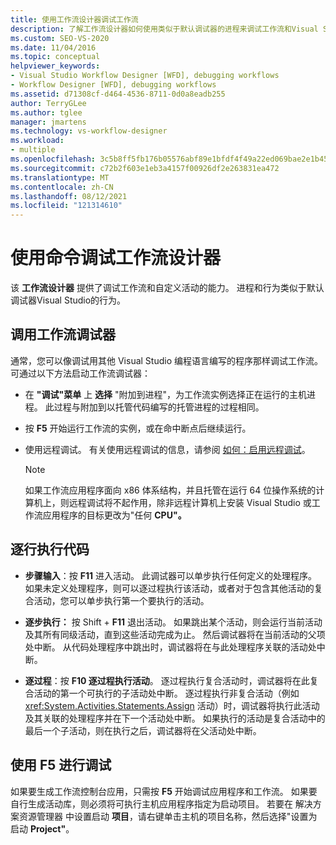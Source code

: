 ```yaml
---
title: 使用工作流设计器调试工作流
description: 了解工作流设计器如何使用类似于默认调试器的进程来调试工作流和Visual Studio活动。
ms.custom: SEO-VS-2020
ms.date: 11/04/2016
ms.topic: conceptual
helpviewer_keywords:
- Visual Studio Workflow Designer [WFD], debugging workflows
- Workflow Designer [WFD], debugging workflows
ms.assetid: d71308cf-d464-4536-8711-0d0a8eadb255
author: TerryGLee
ms.author: tglee
manager: jmartens
ms.technology: vs-workflow-designer
ms.workload:
- multiple
ms.openlocfilehash: 3c5b8ff5fb176b05576abf89e1bfdf4f49a22ed069bae2e1b459bc9bcedf696b
ms.sourcegitcommit: c72b2f603e1eb3a4157f00926df2e263831ea472
ms.translationtype: MT
ms.contentlocale: zh-CN
ms.lasthandoff: 08/12/2021
ms.locfileid: "121314610"
---
```

# <a name="debug-workflows-with-the-workflow-designer"></a>使用命令调试工作流设计器

该 **工作流设计器** 提供了调试工作流和自定义活动的能力。 进程和行为类似于默认调试器Visual Studio的行为。

## <a name="invoke-the-workflow-debugger"></a>调用工作流调试器

通常，您可以像调试用其他 Visual Studio 编程语言编写的程序那样调试工作流。 可通过以下方法启动工作流调试器：

- 在 **"调试"菜单** 上 **选择** "附加到进程"，为工作流实例选择正在运行的主机进程。 此过程与附加到以托管代码编写的托管进程的过程相同。

- 按 **F5** 开始运行工作流的实例，或在命中断点后继续运行。

- 使用远程调试。 有关使用远程调试的信息，请参阅 [如何：启用远程调试](/previous-versions/visualstudio/visual-studio-2010/febz73k0(v=vs.100))。

   > [!NOTE]
   > 如果工作流应用程序面向 x86 体系结构，并且托管在运行 64 位操作系统的计算机上，则远程调试将不起作用，除非远程计算机上安装 Visual Studio 或工作流应用程序的目标更改为"任何 **CPU"。**

## <a name="step-through-code"></a>逐行执行代码

- **步骤输入**：按 **F11** 进入活动。 此调试器可以单步执行任何定义的处理程序。 如果未定义处理程序，则可以逐过程执行该活动，或者对于包含其他活动的复合活动，您可以单步执行第一个要执行的活动。

- **逐步执行：** 按 Shift  + **F11** 退出活动。 如果跳出某个活动，则会运行当前活动及其所有同级活动，直到这些活动完成为止。 然后调试器将在当前活动的父项处中断。 从代码处理程序中跳出时，调试器将在与此处理程序关联的活动处中断。

- **逐过程**：按 **F10 逐过程执行活动**。 逐过程执行复合活动时，调试器将在此复合活动的第一个可执行的子活动处中断。 逐过程执行非复合活动（例如 <xref:System.Activities.Statements.Assign> 活动）时，调试器将执行此活动及其关联的处理程序并在下一个活动处中断。 如果执行的活动是复合活动中的最后一个子活动，则在执行之后，调试器将在父活动处中断。

## <a name="debug-with-f5"></a>使用 F5 进行调试

如果要生成工作流控制台应用，只需按 **F5** 开始调试应用程序和工作流。 如果要自行生成活动库，则必须将可执行主机应用程序指定为启动项目。 若要在 解决方案资源管理器 中设置启动 **项目**，请右键单击主机的项目名称，然后选择"设置为启动 **Project"**。
